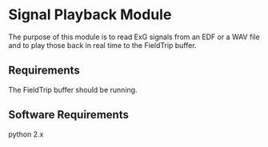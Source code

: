 # Signal Playback Module

The purpose of this module is to read ExG signals from an EDF or a WAV file and to play those back in real time to the FieldTrip buffer.

## Requirements

The FieldTrip buffer should be running.

## Software Requirements

python 2.x
